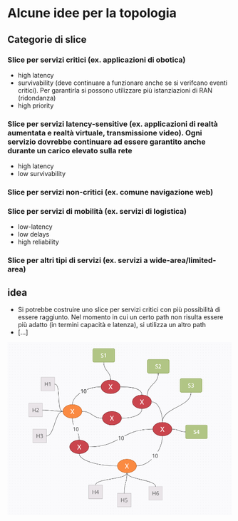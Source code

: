 # Alcune idee per la topologia

## Categorie di slice
### Slice per servizi critici (ex. applicazioni di obotica)
- high latency
- survivability (deve continuare a funzionare anche se si verifcano eventi critici). Per garantirla si possono utilizzare più istanziazioni di RAN (ridondanza)
- high priority
### Slice per servizi latency-sensitive (ex. applicazioni di realtà aumentata e realtà virtuale, transmissione video). Ogni servizio dovrebbe continuare ad essere garantito anche durante un carico elevato sulla rete
- high latency
- low survivability
### Slice per servizi non-critici (ex. comune navigazione web)
### Slice per servizi di mobilità (ex. servizi di logistica)
- low-latency
- low delays
- high reliability
### Slice per altri tipi di servizi (ex. servizi a wide-area/limited-area)

## idea
- Si potrebbe costruire uno slice per servizi critici con più possibilità di essere raggiunto. Nel momento in cui un certo path non risulta essere più adatto (in termini capacità e latenza), si utilizza un altro path
- [...]

![alt text](topology.png "Topology Idea")
